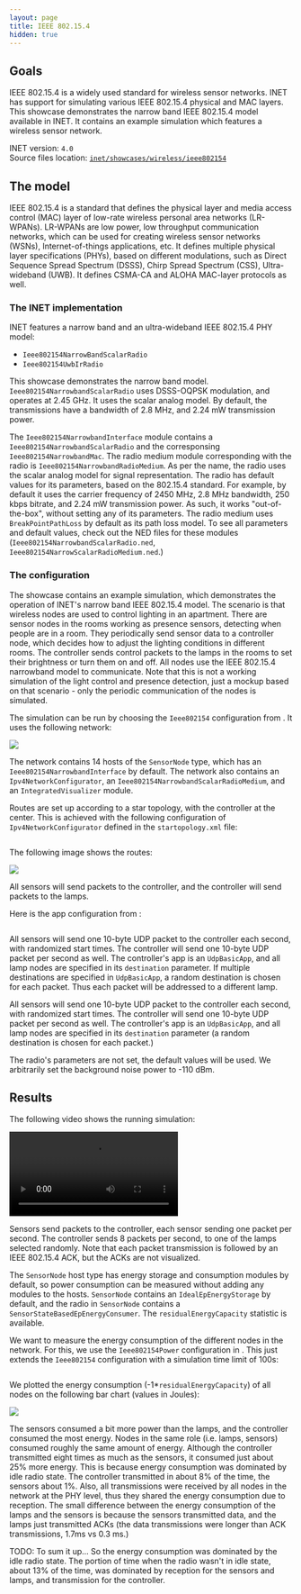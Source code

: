 ```yaml
---
layout: page
title: IEEE 802.15.4
hidden: true
---
```


## Goals

IEEE 802.15.4 is a widely used standard for wireless sensor networks.
INET has support for simulating various IEEE 802.15.4 physical and MAC layers.
This showcase demonstrates the narrow band IEEE 802.15.4 model available in INET.
It contains an example simulation which features a wireless sensor network.

INET version: `4.0`<br>
Source files location: <a href="https://github.com/inet-framework/inet-showcases/tree/master/wireless/ieee802154" target="_blank">`inet/showcases/wireless/ieee802154`</a>

## The model

<!-- - about ieee 802154 modes, topology, ffds and rfds
- about the inet implementation
- the scenario
- the configuration -->

IEEE 802.15.4 is a standard that defines the physical layer and media access control (MAC)
layer of low-rate wireless personal area networks (LR-WPANs). LR-WPANs are low power,
low throughput communication networks, which can be used for creating
wireless sensor networks (WSNs), Internet-of-things applications, etc.
It defines multiple physical layer specifications (PHYs), based on different modulations,
such as Direct Sequence Spread Spectrum (DSSS), Chirp Spread Spectrum (CSS), Ultra-wideband (UWB).
It defines CSMA-CA and ALOHA MAC-layer protocols as well.

<!-- INET has two IEEE 802.15.4 PHY models, a narrow band version and an ultra-wideband version:
`Ieee802154NarrowBandScalarRadio` and `Ieee802154UwbIrRadio`.
The narrow band version uses DSSS-OQPSK modulation, the ultra wide-band version NOPE -->

<!-- ### About the INET implementation

INET has two IEEE 802.15.4 models:

- `Ieee802154NarrowBandScalarRadio`: A narrow band IEEE 802.15.4 PHY model using
DSSS-OQPSK modulation (scalar)
- `Ieee802154UwbIrRadio`: An ultra-wideband IEEE 802.15.4 PHY model (dimensional)

This showcase demonstrates the narrow band version.

The `Ieee802154NarrowBandScalarRadio` is a scalar model. It uses DSSS-OQPSK modulation,
and operates at 2450 MHz. By default, the transmissions have a 2.8 MHz bandwidth and
250 kbps data rate, and 2.24 mW transmission power.

`or maybe should start with the interface?`

`more details on the narrow band...defaults, etc...` -->

<!-- TODO
Frequency bands, topologies, ffd's and rfd's...is that needed here?
Also, the available inet implementations...maybe that shouldnt be here

INET has the following IEEE 802.15.4 models available:

INET has a narrowband and an ultra-wideband IEEE 802.15.4 physical layer implementation.
The narrow band version uses the DSSS-OQPSK modulation, the modules are
`Ieee802154Ieee802154NarrowbandScalarRadio`, and `Ieee802154NarrowbandScalarRadioMedium`.
The ultra-wideband implementation modules are `Ieee802154UwbIrRadio` and
`Ieee802154UwbIrRadioMedium`.

TODO:
they have sensible defaults, by default operating on 2.45 GHz, 2.8 MHz bandwidth,
250 kbps, 2.24 mW transmission power. The uwbir has what parameters and defaults ?
except for none. By the way, its operating on 4.5 GHz, 500 MHz bandwidth, 850 kbps data rate.
The narrowband version is scalar, the uwbir version is dimensional -> actually, it makes sense,
because the uwbir version occupies a lot of the spectrum

UPDATE:
this showcase only contains the narrow band version -->

<!-- So the structure should be something like this:

- About Ieee 802154
- About the inet implementation...the narrowband, just mention there is an uwbir
some details about them...and more details about the narrowband
- the configuration and the screnario
- results -->








### The INET implementation

INET features a narrow band and an ultra-wideband IEEE 802.15.4 PHY model:

- `Ieee802154NarrowBandScalarRadio`
- `Ieee802154UwbIrRadio`

This showcase demonstrates the narrow band model. `Ieee802154NarrowbandScalarRadio`
uses DSSS-OQPSK modulation, and operates at 2.45 GHz. It uses the scalar analog model.
By default, the transmissions have a bandwidth of 2.8 MHz, and 2.24 mW transmission power.

The `Ieee802154NarrowbandInterface` module contains a `Ieee802154NarrowbandScalarRadio`
and the corresponsing `Ieee802154NarrowbandMac`. The radio medium module corresponding
with the radio is `Ieee802154NarrowbandRadioMedium`. As per the name, the radio uses the
scalar analog model for signal representation.
The radio has default values for its parameters, based on the 802.15.4 standard.
For example, by default it uses the carrier frequency of 2450 MHz, 2.8 MHz bandwidth,
250 kbps bitrate, and 2.24 mW transmission power. As such, it works "out-of-the-box",
without setting any of its parameters.
The radio medium uses `BreakPointPathLoss` by default as its path loss model.
To see all parameters and default values, check out the NED files for these modules
(`Ieee802154NarrowbandScalarRadio.ned`, `Ieee802154NarrowScalarRadioMedium.ned`.)

### The configuration

The showcase contains an example simulation, which demonstrates the operation of
INET's narrow band IEEE 802.15.4 model. The scenario is that wireless nodes are
used to control lighting in an apartment. There are sensor nodes in the rooms working
as presence sensors, detecting when people are in a room. They periodically send
sensor data to a controller node, which decides how to adjust the lighting conditions
in different rooms. The controller sends control packets to the lamps in the rooms to
set their brightness or turn them on and off. All nodes use the IEEE 802.15.4 narrowband model
to communicate. Note that this is not a working simulation of the light control and
presence detection, just a mockup based on that scenario - only the periodic communication
of the nodes is simulated.

The simulation can be run by choosing the `Ieee802154` configuration from
<a srcFile="wireless/ieee802154/omnetpp.ini"/>. It uses the following network:

<img class="screen" src="network.png" onclick="imageFullSizeZoom(this);" style="cursor:zoom-in" style="max-width: 60%;">

The network contains 14 hosts of the `SensorNode` type, which has an
`Ieee802154NarrowbandInterface` by default. The network also contains an
`Ipv4NetworkConfigurator`, an `Ieee802154NarrowbandScalarRadioMedium`,
and an `IntegratedVisualizer` module.

<!-- <pre>
- routes config -> star topology
- app config
- ieee802154 config? if there is any

- results

some power statistics ? maybe compare to the case if it was done with wifi?
</pre> -->

Routes are set up according to a star topology, with the controller at the center.
This is achieved with the following configuration of `Ipv4NetworkConfigurator` defined
in the `startopology.xml` file:

<p>
<pre class="include" src="startopology.xml"></pre>
</p>

 The following image shows the routes:

<img class="screen" src="routes.png" onclick="imageFullSizeZoom(this);" style="cursor:zoom-in" style="max-width: 60%;">

All sensors will send packets to the controller, and the controller will send packets to the lamps.
<!-- `more detailed description including the app configs` -->

Here is the app configuration from <a srcFile="wireless/ieee802154/omnetpp.ini"/>:

<p>
<pre class="include" src="omnetpp.ini" from="numApps" until="routing table visualization"></pre>
</p>

All sensors will send one 10-byte UDP packet to the controller each second,
with randomized start times. The controller will send one 10-byte UDP packet
per second as well. The controller's app is an `UdpBasicApp`, and all lamp nodes
are specified in its `destination` parameter. If multiple destinations are specified
in `UdpBasicApp`, a random destination is chosen for each packet. Thus each packet
will be addressed to a different lamp.

All sensors will send one 10-byte UDP packet to the controller each second,
with randomized start times. The controller will send one 10-byte UDP packet
per second as well. The controller's app is an `UdpBasicApp`, and all lamp nodes
are specified in its `destination` parameter (a random destination is chosen for each packet.)

The radio's parameters are not set, the default values will be used.
We arbitrarily set the background noise power to -110 dBm.

<!-- `There is no need for 802.15.4 configuration, it works out of the box...
some values of the 802154 model` -->

## Results

<!-- `some details of the 802.15.4, for example in the packet inspector
some details in the config section? power statistics without comparison
should check the zigbee power data?` -->

The following video shows the running simulation:

<video autoplay loop controls max-width-percent="60" onclick="this.paused ? this.play() : this.pause();" src="Ieee802154_2.mp4"></video>

Sensors send packets to the controller, each sensor sending one packet per second.
The controller sends 8 packets per second, to one of the lamps selected randomly.
Note that each packet transmission is followed by an IEEE 802.15.4 ACK, but the ACKs
are not visualized.

The `SensorNode` host type has energy storage and consumption modules by default,
so power consumption can be measured without adding any modules to the hosts.
`SensorNode` contains an `IdealEpEnergyStorage` by default, and the radio in
`SensorNode` contains a `SensorStateBasedEpEnergyConsumer`. The `residualEnergyCapacity`
statistic is available.

We want to measure the energy consumption of the different nodes in the network.
For this, we use the `Ieee802154Power` configuration in <a srcFile="wireless/ieee802154/omnetpp.ini"/>. This just extends the `Ieee802154` configuration with a simulation time limit of 100s:

<p>
<pre class="include" src="omnetpp.ini" from="Ieee802154Power" upto="sim-time-limit"></pre>
</p>

We plotted the energy consumption (-1*`residualEnergyCapacity`) of all nodes on the
following bar chart (values in Joules):

<img class="screen" src="powerconsumption.png" onclick="imageFullSizeZoom(this);" style="cursor:zoom-in">

<!-- TODO:

why are these values?

the sensors consumed a little more power than the lamps, but not much. All nodes get
all transmissions in the physical layer, so since the lamps only receive and not send,
they should have the same power consumption. Which they dont. Whats the difference ?
-> they send acks, and not the same number of acks -->

The sensors consumed a bit more power than the lamps, and the controller consumed the most energy.
Nodes in the same role (i.e. lamps, sensors) consumed roughly the same amount of energy.
Although the controller transmitted eight times as much as the sensors, it consumed just about
25% more energy. This is because energy consumption was dominated by idle radio state.
The controller transmitted in about 8% of the time, the sensors about 1%. Also, all transmissions
were received by all nodes in the network at the PHY level, thus they shared the energy consumption
due to reception. The small difference between the energy consumption of the lamps and the sensors
is because the sensors transmitted data, and the lamps just transmitted ACKs (the data transmissions
were longer than ACK transmissions, 1.7ms vs 0.3 ms.)

TODO: To sum it up...
So the energy consumption was dominated by the idle radio state. The portion of time when the
radio wasn't in idle state, about 13% of the time, was dominated by reception for the sensors
and lamps, and transmission for the controller.

<!-- ez a power consumption kb reális...az idő 8%-ában receive-elnek, 1%-ában transmittálnak,
250kbps, 40byte

1.7 ms data, 0.3 ms ack -> 2 ms/s reception -> 2ms*50mW

how is that ? 8 packets from the controller, 5 from the sensors -> 13 packets / s -> 13*2ms*50mw ->
1300 nJ -> 1300 nW 1s alatt -> 1.3mW -> this is the common power consumption, dominated by reception

now...the sensors each have an additional...1.7ms*75mW = 127.5nJ ->0.1275 mW for transmission
the lamps send 1 ack each second -> 0.3ms*75mW -> 22.5nJ -> 0.0225 mW for transmission

should calculate with 25 mW because its additional...one of the packets calculate for reception
is actually tranmission -> so its more like 0.0075 mW for the lamps
and 0.0425 mW for the sensors.

for the controller, its 8 data and 5 acks, so its 25mW*8*1.7 + 25mW*5*0.3 -> 0.3775 mW

controller: 1.3 + 0.3775 = 1.6775 mW
sensors: 1.3 + 0.0425 = 1.3425 mW
lamps: 1.3 + 0.0075 = 1.3075 mW

for 100s ->

controller: 167.75 mJ
sensors: 134.25 mJ
lamps: 130.75 mJ

which is about right -> is this explanation needed? this is exactly what the model does...
calculate this

actually, dont need to explain it, just make sense of it just interpret -->
